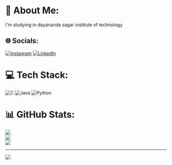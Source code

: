 # 💫 About Me:
I'm studying in dayananda sagar institute of technology<br>


## 🌐 Socials:
[![Instagram](https://img.shields.io/badge/Instagram-%23E4405F.svg?logo=Instagram&logoColor=white)](https://instagram.com/_nikhil_naidu_) [![LinkedIn](https://img.shields.io/badge/LinkedIn-%230077B5.svg?logo=linkedin&logoColor=white)](https://linkedin.com/in/https://www.linkedin.com/in/nikhil-naidu-77b44b2b6?utm_source=share&utm_campaign=share_via&utm_content=profile&utm_medium=android_app) 

# 💻 Tech Stack:
![C](https://img.shields.io/badge/c-%2300599C.svg?style=for-the-badge&logo=c&logoColor=white) ![Java](https://img.shields.io/badge/java-%23ED8B00.svg?style=for-the-badge&logo=openjdk&logoColor=white) ![Python](https://img.shields.io/badge/python-3670A0?style=for-the-badge&logo=python&logoColor=ffdd54)
# 📊 GitHub Stats:
![](https://github-readme-stats.vercel.app/api?username=nikhilbmnaidu&theme=onedark&hide_border=false&include_all_commits=false&count_private=false)<br/>
![](https://github-readme-streak-stats.herokuapp.com/?user=nikhilbmnaidu&theme=onedark&hide_border=false)<br/>
![](https://github-readme-stats.vercel.app/api/top-langs/?username=nikhilbmnaidu&theme=onedark&hide_border=false&include_all_commits=false&count_private=false&layout=compact)

---
[![](https://visitcount.itsvg.in/api?id=nikhilbmnaidu&icon=0&color=0)](https://visitcount.itsvg.in)

<!-- Proudly created with GPRM ( https://gprm.itsvg.in ) -->
